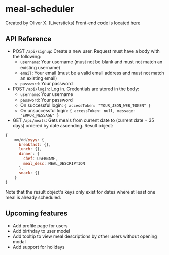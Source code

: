 # meal-scheduler

Created by Oliver X. (Liversticks)
Front-end code is located [here](github.com/Liversticks/meal-client)

## API Reference

* POST `/api/signup`: Create a new user. Request must have a body with the following:
  * `username`: Your username (must not be blank and must not match an existing username)
  * `email`: Your email (must be a valid email address and must not match an existing email)
  * `password`: Your password
* POST `/api/login`: Log in. Credentials are stored in the body:
  * `username`: Your username
  * `password`: Your password
  * On successful login: `{
      accessToken: "YOUR_JSON_WEB_TOKEN"
    }`
  * On unsuccessful login: `{
      accessToken: null,
      message: "ERROR_MESSAGE"
    }`
* GET `/api/meals`: Gets meals from current date to (current date + 35 days) ordered by date ascending. Result object:
```javascript
{
    mm/dd/yyyy: {
      breakfast: {},
      lunch: {},
      dinner: {
        chef: USERNAME,
        meal_desc: MEAL_DESCRIPTION
      },
      snack: {}
    }
}
```
  Note that the result object's keys only exist for dates where at least one meal is already scheduled.

## Upcoming features

  * Add profile page for users
  * Add birthday to user model
  * Add tooltip to view meal descriptions by other users without opening modal
  * Add support for holidays
